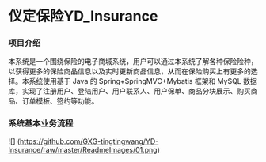 # 仪定保险YD_Insurance
### 项目介绍
本系统是一个围绕保险的电子商城系统，用户可以通过本系统了解各种保险险种，以获得更多的保险商品信息以及实时更新商品信息，从而在保险购买上有更多的选择。本系统使用基于 Java 的 Spring+SpringMVC+Mybatis 框架和 MySQL 数据库，实现了注册用户、登陆用户、用户联系人、用户保单、商品分块展示、购买商品、订单模板、签约等功能。
### 系统基本业务流程
![]
(https://github.com/GXG-tingtingwang/YD-Insurance/raw/master/ReadmeImages/01.png)
